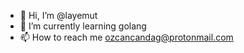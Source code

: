 - 👋 Hi, I’m @layemut
- 🌱 I’m currently learning golang
- 📫 How to reach me ozcancandag@protonmail.com

<!---
layemut/layemut is a ✨ special ✨ repository because its `README.md` (this file) appears on your GitHub profile.
You can click the Preview link to take a look at your changes.
--->
